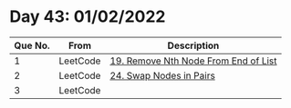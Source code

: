 # Day 43: 01/02/2022

| Que No. | From | Description |
| --- | --- | --- |
| 1 | LeetCode | [19. Remove Nth Node From End of List](https://leetcode.com/problems/remove-nth-node-from-end-of-list/) |
| 2 | LeetCode | [24. Swap Nodes in Pairs](https://leetcode.com/problems/swap-nodes-in-pairs/) |
| 3 | LeetCode | []() |

